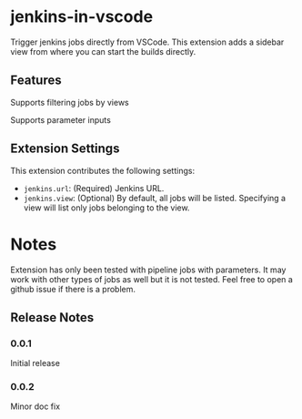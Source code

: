 # jenkins-in-vscode

Trigger jenkins jobs directly from VSCode. This extension adds a sidebar view from where you can start the
builds directly.

## Features

Supports filtering jobs by views

Supports parameter inputs

## Extension Settings

This extension contributes the following settings:

* `jenkins.url`: (Required) Jenkins URL.
* `jenkins.view`: (Optional) By default, all jobs will be listed. Specifying a view will list only jobs belonging to the view.


# Notes

Extension has only been tested with pipeline jobs with parameters. It may work with other types of jobs as well but it is not tested.
Feel free to open a github issue if there is a problem.

## Release Notes


### 0.0.1

Initial release


### 0.0.2

Minor doc fix